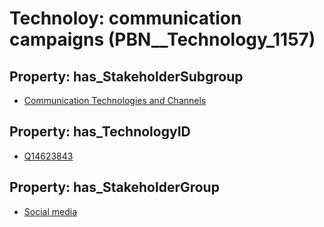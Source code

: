 # Technoloy: __communication campaigns__ (PBN__Technology_1157)

## Property: has_StakeholderSubgroup

* [Communication Technologies and Channels](PBN__TechSubgroup_27)

## Property: has_TechnologyID

* [Q14623843](Q14623843)

## Property: has_StakeholderGroup

* [Social media](PBN__TechGroup_1)

